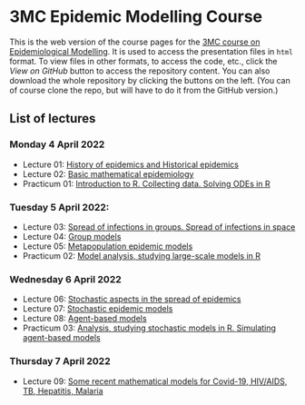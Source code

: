 # 3MC Epidemic Modelling Course

This is the web version of the course pages for the [3MC course on Epidemiological Modelling](http://natural-sciences.nwu.ac.za/paa/3MC-Course-EM). It is used to access the presentation files in `html` format. To view files in other formats, to access the code, etc., click the *View on GitHub* button to access the repository content. You can also download the whole repository by clicking the buttons on the left. (You can of course clone the repo, but will have to do it from the GitHub version.)

## List of lectures

### Monday 4 April 2022

- Lecture 01: [History of epidemics and Historical epidemics](2022_04_3MC_EpiModelling_L01_HistoryOfEpidemics.html)
- Lecture 02: [Basic mathematical epidemiology](2022_04_3MC_EpiModelling_L02_BasicMathEpi.html)
- Practicum 01: [Introduction to R. Collecting data. Solving ODEs in R](2022_04_3MC_EpiModelling_P01_IntroR_Data_SolvingODE.html)

### Tuesday 5 April 2022:

- Lecture 03: [Spread of infections in groups. Spread of infections in space](2022_04_3MC_EpiModelling_L03_SpreadInGroups_SpreadInSpace.html)
- Lecture 04: [Group models](2022_04_3MC_EpiModelling_L04_GroupModels.html)
- Lecture 05: [Metapopulation epidemic models](2022_04_3MC_EpiModelling_L05_MetapopulationModels.html)
- Practicum 02: [Model analysis, studying large-scale models in R](2022_04_3MC_EpiModelling_P02_Analysis_LargeScaleModels.html)

### Wednesday 6 April 2022

- Lecture 06: [Stochastic aspects in the spread of epidemics](2022_04_3MC_EpiModelling_L06_StochasticAspectsInSpread.html)
- Lecture 07: [Stochastic epidemic models](2022_04_3MC_EpiModelling_L07_StochasticEpidemicModels.html)
- Lecture 08: [Agent-based models](2022_04_3MC_EpiModelling_L08_AgentBasedModels.html)
- Practicum 03: [Analysis, studying stochastic models in R. Simulating agent-based models](2022_04_3MC_EpiModelling_P03_Stochastic_systems.html)

### Thursday 7 April 2022

- Lecture 09: [Some recent mathematical models for Covid-19, HIV/AIDS, TB, Hepatitis, Malaria](2022_04_3MC_EpiModelling_L09_RecentMathematicalModels.html)

<!--- Image credit: Malaria parasite entering a red blood cell. https://flic.kr/p/V8qaYt. National Institute of Allergy and Infectious Diseases, NIH. CC BY NC 2.0 --->